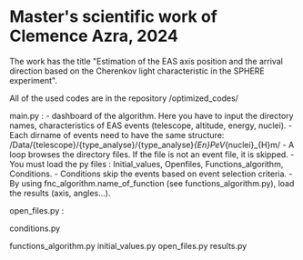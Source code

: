 # Master's scientific work of Clemence Azra, 2024

The work has the title "Estimation of the EAS axis position and the arrival direction based on the Cherenkov light characteristic in the SPHERE experiment".

All of the used codes are in the repository /optimized_codes/

  main.py : - dashboard of the algorithm. Here you have to input the directory names, characteristics of EAS events (telescope, altitude, energy, nuclei). 
            - Each dirname of events need to have the same structure: /Data/{telescope}/{type_analyse}/{type_analyse}_{En}PeV_{nuclei}_{H}m/
            - A loop browses the directory files. If the file is not an event file, it is skipped.
            - You must load the py files : Initial_values, Openfiles, Functions_algorithm, Conditions.
            - Conditions skip the events based on event selection criteria.
            - By using fnc_algorithm.name_of_function (see functions_algorithm.py), load the results (axis, angles...).
            
  open_files.py : 
  
  conditions.py
  
  functions_algorithm.py
  initial_values.py
  open_files.py
  results.py
